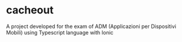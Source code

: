 # cacheout
A project developed for the exam of ADM (Applicazioni per Dispositivi Mobili) using Typescript language with Ionic 
